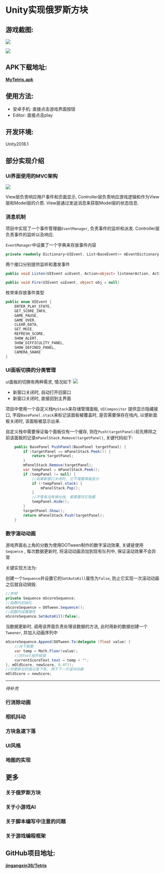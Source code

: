 

# Unity实现俄罗斯方块

## 游戏截图:

![](https://github.com/jingangxin36/Tetris/blob/master/Demo/Demo.gif)

![](https://github.com/jingangxin36/Tetris/blob/master/Demo/Demo1.gif)


## APK下载地址:

[**MyTetris.apk**](https://github.com/jingangxin36/Tetris/releases/download/V1.1/MyTetris.apk)

## 使用方法:

- 安卓手机: 直接点击游戏界面按钮
- Editor: 直接点击play

## 开发环境:

Unity2018.1

## 部分实现介绍

### UI界面使用的MVC架构

![](https://github.com/jingangxin36/Tetris/blob/master/Demo/MVC.jpg)

View层负责响应用户事件和页面显示, Controller层负责响应游戏逻辑和作为View层和Model层的介质. View层通过发送消息来获取Model层的状态信息.

### 消息机制

项目中实现了一个事件管理器`EventManager`, 负责事件的监听和派发.  Controller层负责事件的监听以及响应. 

`EventManager`中设置了一个字典来存放事件内容

```C#
private readonly Dictionary<UIEvent, List<BaseEvent>> mEventDictionary = new Dictionary<UIEvent, List<BaseEvent>>();
```

两个接口分别提供监听和激发事件

```C#
public void Listen(UIEvent uiEvent, Action<object> listenerAction, Action callerAction = null) 

public void Fire(UIEvent uiEvent, object obj = null) 
```

枚举来存放事件类型

```C#
public enum UIEvent {
    ENTER_PLAY_STATE,
    GET_SCORE_INFO,
    GAME_PAUSE,
    GAME_OVER,
    CLEAR_DATA,
    SET_MUIE,
    REFRESH_SCORE,
    SHOW_ALERT,
    SHOW_DIFFICULITY_PANEL,
    SHOW_DEFINED_PANEL,
    CAMERA_SHAKE
}
```

### UI面板切换的分类管理

ui面板的切换有两种需求, 情况如下
![](https://github.com/jingangxin36/Tetris/blob/master/Demo/面板管理.jpg)

- 新窗口关闭时, 自动打开旧窗口
- 新窗口关闭时, 直接回到主界面

项目中使用一个自定义栈`MyStack`来存储管理面板,  `UICompositor` 提供显示隐藏接口, 字段`BasePanel.stack`来标记该面板被覆盖时, 是否需要保存在栈内, 以便新面板关闭时, 该面板被显示出来.

自定义栈中需要保证每个面板仅有一个缓存, 则在`Push(targetPanel)`前先移除之前该面板的记录`mPanelStack.Remove(targetPanel)`, 关键代码如下:

```C#
    public BasePanel PushPanel(BasePanel targetPanel) {
        if (targetPanel == mPanelStack.Peek()) {
            return targetPanel;
        }
        mPanelStack.Remove(targetPanel);
        var tempPanel = mPanelStack.Peek();
        if (tempPanel != null) {
            //如果新窗口关闭时, 它不需要再被显示
            if (!tempPanel.stack) {
                mPanelStack.Pop();
            }
            //不管有没有弹出栈, 都需要将它隐藏
            tempPanel.Hide();
        }
        targetPanel.Show();
        return mPanelStack.Push(targetPanel);
    }

```



### 数字滚动动画

游戏界面右上角的分数为使用DOTween制作的数字滚动效果, 关键是使用`Sequence` , 每次数据更新时, 将滚动动画添加到现有队列中, 保证滚动效果不会异常

关键实现方法为:

创建一个`Sequence`并设置它的`SetAutoKill`属性为`false`, 防止它实现一次滚动动画之后就自动销毁.

```c#
//声明
private Sequence mScoreSequence;
//函数内初始化
mScoreSequence = DOTween.Sequence();
//函数内设置属性
mScoreSequence.SetAutoKill(false);
```

当数据更新时, 调用该界面负责处理该数据的方法, 此时用新的数据创建一个`Tweener`, 并加入动画序列中

```c#
mScoreSequence.Append(DOTween.To(delegate (float value) {
    //向下取整
    var temp = Math.Floor(value);
    //向Text组件赋值
    currentScoreText.text = temp + "";
}, mOldScore, newScore, 0.4f));
//将更新后的值记录下来, 用于下一次滚动动画
mOldScore = newScore;
```

---

*待补充* 

### 行消除动画 

### 相机抖动 

### 方块急速下落 

### UI风格 

### 地图的实现 

## 更多

### 关于俄罗斯方块

### 关于小游戏AI

### 关于脚本编写中注意的问题

### 关于游戏编程框架


## GitHub项目地址:

[**jingangxin36/Tetris**](https://github.com/jingangxin36/Tetris)